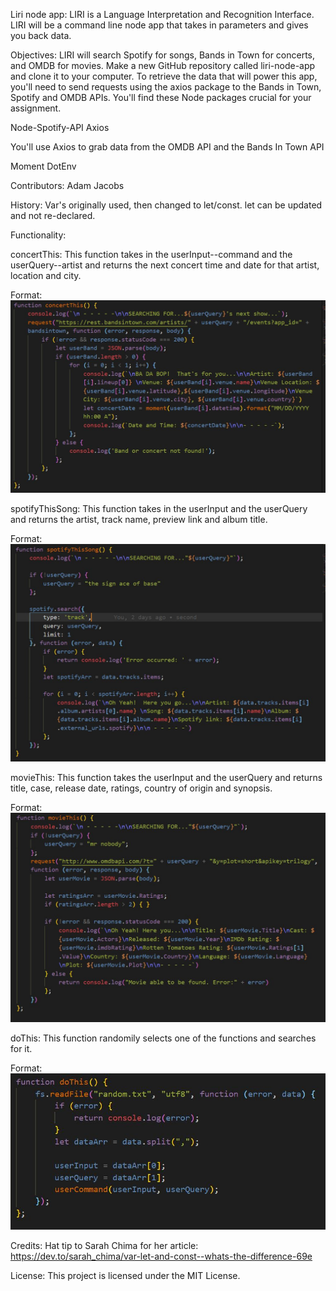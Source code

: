 Liri node app: LIRI is a Language Interpretation and Recognition Interface. LIRI will be a command line node app that takes in parameters and gives you back data.

Objectives: LIRI will search Spotify for songs, Bands in Town for concerts, and OMDB for movies. Make a new GitHub repository called liri-node-app and clone it to your computer. To retrieve the data that will power this app, you'll need to send requests using the axios package to the Bands in Town, Spotify and OMDB APIs. You'll find these Node packages crucial for your assignment.

Node-Spotify-API Axios

You'll use Axios to grab data from the OMDB API and the Bands In Town API

Moment DotEnv

Contributors: Adam Jacobs

History: Var's originally used, then changed to let/const. let can be updated and not re-declared.

Functionality:

concertThis: This function takes in the userInput--command and the userQuery--artist and returns the next concert time and date for that artist, location and city.

Format: ![Alt Text](images\Capture1.JPG)

spotifyThisSong: This function takes in the userInput and the userQuery and returns the artist, track name, preview link and album title.

Format: ![Alt Text](images\Capture2.JPG)

movieThis: This function takes the userInput and the userQuery and returns title, case, release date, ratings, country of origin and synopsis.

Format: ![Alt Text](images\Capture3.JPG)

doThis: This function randomily selects one of the functions and searches for it.

Format: ![Alt Text](images\Capture4.JPG)

Credits: Hat tip to Sarah Chima for her article: https://dev.to/sarah_chima/var-let-and-const--whats-the-difference-69e

License: This project is licensed under the MIT License.